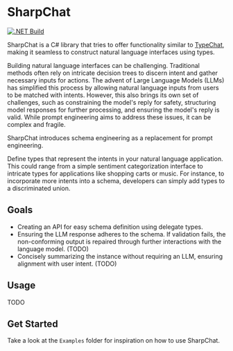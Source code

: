 # SharpChat
[![.NET Build](https://github.com/everharder/SharpChat/actions/workflows/dotnet-build.yml/badge.svg?branch=main)](https://github.com/everharder/SharpChat/actions/workflows/dotnet-build.yml)

SharpChat is a C# library that tries to offer functionality similar to [TypeChat](https://github.com/microsoft/TypeChat), making it seamless to construct natural language interfaces using types.

Building natural language interfaces can be challenging. Traditional methods often rely on intricate decision trees to discern intent and gather necessary inputs for actions. The advent of Large Language Models (LLMs) has simplified this process by allowing natural language inputs from users to be matched with intents. However, this also brings its own set of challenges, such as constraining the model's reply for safety, structuring model responses for further processing, and ensuring the model's reply is valid. While prompt engineering aims to address these issues, it can be complex and fragile.

SharpChat introduces schema engineering as a replacement for prompt engineering.

Define types that represent the intents in your natural language application. This could range from a simple sentiment categorization interface to intricate types for applications like shopping carts or music. For instance, to incorporate more intents into a schema, developers can simply add types to a discriminated union.

## Goals

- Creating an API for easy schema definition using delegate types.
- Ensuring the LLM response adheres to the schema. If validation fails, the non-conforming output is repaired through further interactions with the language model. (TODO)
- Concisely summarizing the instance without requiring an LLM, ensuring alignment with user intent. (TODO)

## Usage

TODO

## Get Started

Take a look at the `Examples` folder for inspiration on how to use SharpChat.
